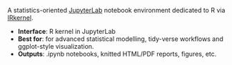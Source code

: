 A statistics-oriented [JupyterLab](https://jupyter.org/) notebook environment dedicated to R via [IRkernel](https://github.com/IRkernel/IRkernel).

- **Interface**: R kernel in JupyterLab
- **Best for**: for advanced statistical modelling, tidy-verse workflows and ggplot-style visualization.
- **Outputs**: .ipynb notebooks, knitted HTML/PDF reports, figures, etc.
